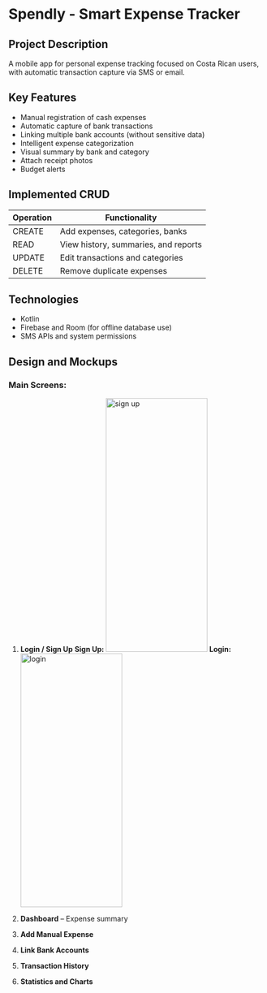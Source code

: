 # Spendly - Smart Expense Tracker

## Project Description

A mobile app for personal expense tracking focused on Costa Rican users,
with automatic transaction capture via SMS or email.

## Key Features

* Manual registration of cash expenses
* Automatic capture of bank transactions
* Linking multiple bank accounts (without sensitive data)
* Intelligent expense categorization
* Visual summary by bank and category
* Attach receipt photos
* Budget alerts

## Implemented CRUD

| Operation | Functionality                        |
| --------- | ------------------------------------ |
| CREATE    | Add expenses, categories, banks      |
| READ      | View history, summaries, and reports |
| UPDATE    | Edit transactions and categories     |
| DELETE    | Remove duplicate expenses            |

## Technologies

* Kotlin
* Firebase and Room (for offline database use)
* SMS APIs and system permissions

## Design and Mockups

### Main Screens:

1. **Login / Sign Up**
   **Sign Up:** <img width="200" height="500" alt="sign up" src="https://github.com/user-attachments/assets/6f2c06e3-d1d0-47ed-bba4-2df99db36abe" />
   **Login:** <img width="200" height="500" alt="login" src="https://github.com/user-attachments/assets/7a3e4eaa-154e-4770-b437-25e7854293b6" />

2. **Dashboard** – Expense summary

3. **Add Manual Expense**

4. **Link Bank Accounts**

5. **Transaction History**

6. **Statistics and Charts**
